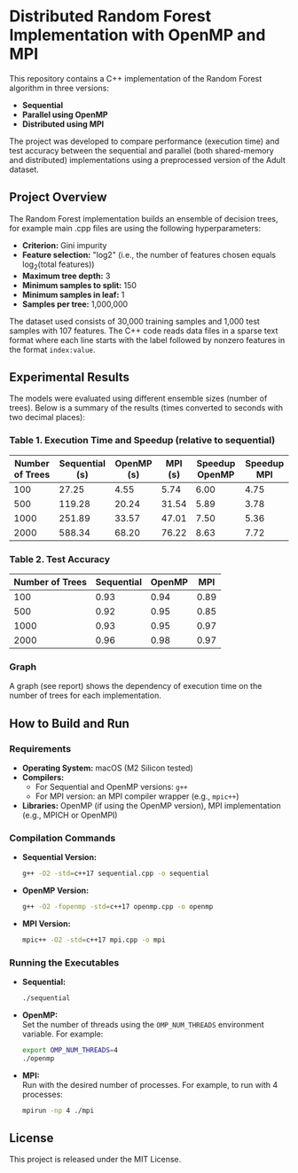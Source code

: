# Distributed Random Forest Implementation with OpenMP and MPI

This repository contains a C++ implementation of the Random Forest algorithm in three versions:
- **Sequential**
- **Parallel using OpenMP**
- **Distributed using MPI**

The project was developed to compare performance (execution time) and test accuracy between the sequential and parallel (both shared-memory and distributed) implementations using a preprocessed version of the Adult dataset.

## Project Overview

The Random Forest implementation builds an ensemble of decision trees, for example main .cpp files are using the following hyperparameters:
- **Criterion:** Gini impurity
- **Feature selection:** "log2" (i.e., the number of features chosen equals $\log_2(\text{total features})$)
- **Maximum tree depth:** 3
- **Minimum samples to split:** 150
- **Minimum samples in leaf:** 1
- **Samples per tree:** 1,000,000

The dataset used consists of 30,000 training samples and 1,000 test samples with 107 features. The C++ code reads data files in a sparse text format where each line starts with the label followed by nonzero features in the format `index:value`.

## Experimental Results

The models were evaluated using different ensemble sizes (number of trees). Below is a summary of the results (times converted to seconds with two decimal places):

### Table 1. Execution Time and Speedup (relative to sequential)
| Number of Trees | Sequential (s) | OpenMP (s) | MPI (s) | Speedup OpenMP | Speedup MPI |
|-----------------|----------------|------------|---------|----------------|-------------|
| 100             | 27.25          | 4.55       | 5.74    | 6.00           | 4.75        |
| 500             | 119.28         | 20.24      | 31.54   | 5.89           | 3.78        |
| 1000            | 251.89         | 33.57      | 47.01   | 7.50           | 5.36        |
| 2000            | 588.34         | 68.20      | 76.22   | 8.63           | 7.72        |

### Table 2. Test Accuracy
| Number of Trees | Sequential | OpenMP | MPI  |
|-----------------|------------|--------|------|
| 100             | 0.93       | 0.94   | 0.89 |
| 500             | 0.92       | 0.95   | 0.85 |
| 1000            | 0.93       | 0.95   | 0.97 |
| 2000            | 0.96       | 0.98   | 0.97 |

### Graph

A graph (see report) shows the dependency of execution time on the number of trees for each implementation.

## How to Build and Run

### Requirements

- **Operating System:** macOS (M2 Silicon tested)
- **Compilers:**
  - For Sequential and OpenMP versions: `g++`
  - For MPI version: an MPI compiler wrapper (e.g., `mpic++`)
- **Libraries:** OpenMP (if using the OpenMP version), MPI implementation (e.g., MPICH or OpenMPI)

### Compilation Commands

- **Sequential Version:**
  ```bash
  g++ -O2 -std=c++17 sequential.cpp -o sequential
  ```

- **OpenMP Version:**
  ```bash
  g++ -O2 -fopenmp -std=c++17 openmp.cpp -o openmp 
  ```

- **MPI Version:**
  ```bash
  mpic++ -O2 -std=c++17 mpi.cpp -o mpi
  ```

### Running the Executables

- **Sequential:**
  ```bash
  ./sequential
  ```

- **OpenMP:**  
  Set the number of threads using the `OMP_NUM_THREADS` environment variable. For example:
  ```bash
  export OMP_NUM_THREADS=4
  ./openmp
  ```

- **MPI:**  
  Run with the desired number of processes. For example, to run with 4 processes:
  ```bash
  mpirun -np 4 ./mpi
  ```


## License

This project is released under the MIT License.

```
